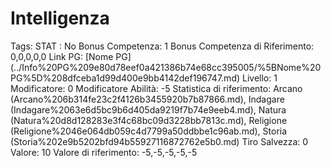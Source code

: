 # Intelligenza

Tags: STAT
: No
Bonus Competenza: 1
Bonus Competenza di Riferimento: 0,0,0,0,0
Link PG: [Nome PG] (../Info%20PG%209e80d78eef0a421386b74e68cc395005/%5BNome%20PG%5D%208dfceba1d99d400e9bb4142def196747.md)
Livello: 1
Modificatore: 0
Modificatore  Abilità: -5
Statistica di riferimento: Arcano (Arcano%206b314fe23c2f4126b3455920b7b87866.md), Indagare (Indagare%2063e6d5bc9b6d405da9219f7b74e9eeb4.md), Natura (Natura%20d8d128283e3f4c68bc09d3228bb7813c.md), Religione (Religione%2046e064db059c4d7799a50ddbbe1c96ab.md), Storia (Storia%202e9b5202bfd94b55927116872762e5b0.md)
Tiro Salvezza: 0
Valore: 10
Valore di riferimento: -5,-5,-5,-5,-5